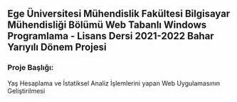 ## Ege Üniversitesi Mühendislik Fakültesi Bilgisayar Mühendisliği Bölümü Web Tabanlı Windows Programlama - Lisans Dersi 2021-2022 Bahar Yarıyılı Dönem Projesi
### Proje Başlığı:
Yaş Hesaplama ve İstatiksel Analiz İşlemlerini yapan Web Uygulamasının Geliştirilmesi
